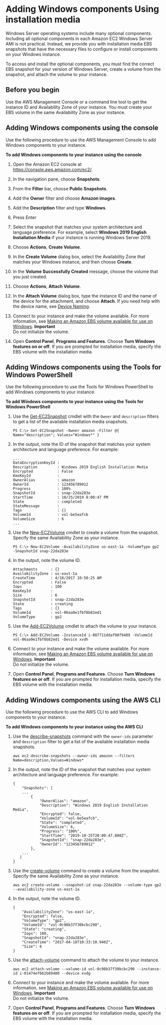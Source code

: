 # Adding Windows components Using installation media<a name="windows-optional-components"></a>

Windows Server operating systems include many optional components\. Including all optional components in each Amazon EC2 Windows Server AMI is not practical\. Instead, we provide you with installation media EBS snapshots that have the necessary files to configure or install components on your Windows instance\.

To access and install the optional components, you must find the correct EBS snapshot for your version of Windows Server, create a volume from the snapshot, and attach the volume to your instance\.

## Before you begin<a name="adding-windows-components-prereq"></a>

Use the AWS Management Console or a command line tool to get the instance ID and Availability Zone of your instance\. You must create your EBS volume in the same Availability Zone as your instance\.

## Adding Windows components using the console<a name="adding-windows-components-console"></a>

Use the following procedure to use the AWS Management Console to add Windows components to your instance\.

**To add Windows components to your instance using the console**

1. Open the Amazon EC2 console at [https://console\.aws\.amazon\.com/ec2/](https://console.aws.amazon.com/ec2/)\.

1. In the navigation pane, choose **Snapshots**\.

1. From the **Filter** bar, choose **Public Snapshots**\.

1. Add the **Owner** filter and choose **Amazon images**\.

1. Add the **Description** filter and type **Windows**\.

1. Press Enter

1. Select the snapshot that matches your system architecture and language preference\. For example, select **Windows 2019 English Installation Media** if your instance is running Windows Server 2019\.

1. Choose **Actions**, **Create Volume**\.

1. In the **Create Volume** dialog box, select the Availability Zone that matches your Windows instance, and then choose **Create**\.

1. In the **Volume Successfully Created** message, choose the volume that you just created\.

1. Choose **Actions**, **Attach Volume**\.

1. In the **Attach Volume** dialog box, type the instance ID and the name of the device for the attachment, and choose **Attach**\. If you need help with the device name, see [Device Naming](https://docs.aws.amazon.com/AWSEC2/latest/WindowsGuide/device_naming.html)\. 

1. Connect to your instance and make the volume available\. For more information, see [Making an Amazon EBS volume available for use on Windows](ebs-using-volumes.md)\.
**Important**  
Do not initialize the volume\.

1. Open **Control Panel**, **Programs and Features**\. Choose **Turn Windows features on or off**\. If you are prompted for installation media, specify the EBS volume with the installation media\.

## Adding Windows components using the Tools for Windows PowerShell<a name="adding-windows-components-powershell"></a>

Use the following procedure to use the Tools for Windows PowerShell to add Windows components to your instance\.

**To add Windows components to your instance using the Tools for Windows PowerShell**

1. Use the [Get\-EC2Snapshot](https://docs.aws.amazon.com/powershell/latest/reference/items/Get-EC2Snapshot.html) cmdlet with the `Owner` and `description` filters to get a list of the available installation media snapshots\.

   ```
   PS C:\> Get-EC2Snapshot -Owner amazon -Filter @{ Name="description"; Values="Windows*" }
   ```

1. In the output, note the ID of the snapshot that matches your system architecture and language preference\. For example:

   ```
   ...
   DataEncryptionKeyId :
   Description         : Windows 2019 English Installation Media
   Encrypted           : False
   KmsKeyId            :
   OwnerAlias          : amazon
   OwnerId             : 123456789012
   Progress            : 100%
   SnapshotId          : snap-22da283e
   StartTime           : 10/25/2019 8:00:47 PM
   State               : completed
   StateMessage        :
   Tags                : {}
   VolumeId            : vol-be5eafcb
   VolumeSize          : 6
   ...
   ```

1. Use the [New\-EC2Volume](https://docs.aws.amazon.com/powershell/latest/reference/items/New-EC2Volume.html) cmdlet to create a volume from the snapshot\. Specify the same Availability Zone as your instance\.

   ```
   PS C:\> New-EC2Volume -AvailabilityZone us-east-1a -VolumeType gp2 -SnapshotId snap-22da283e
   ```

1. In the output, note the volume ID\.

   ```
   Attachments      : {}
   AvailabilityZone : us-east-1a
   CreateTime       : 4/18/2017 10:50:25 AM
   Encrypted        : False
   Iops             : 100
   KmsKeyId         :
   Size             : 6
   SnapshotId       : snap-22da283e
   State            : creating
   Tags             : {}
   VolumeId         : vol-06aa9e1fbf8b82ed1
   VolumeType       : gp2
   ```

1. Use the [Add\-EC2Volume](https://docs.aws.amazon.com/powershell/latest/reference/items/Add-EC2Volume.html) cmdlet to attach the volume to your instance\.

   ```
   PS C:\> Add-EC2Volume -InstanceId i-087711ddaf98f9489 -VolumeId vol-06aa9e1fbf8b82ed1 -Device xvdh
   ```

1. Connect to your instance and make the volume available\. For more information, see [Making an Amazon EBS volume available for use on Windows](ebs-using-volumes.md)\.
**Important**  
Do not initialize the volume\.

1. Open **Control Panel**, **Programs and Features**\. Choose **Turn Windows features on or off**\. If you are prompted for installation media, specify the EBS volume with the installation media\.

## Adding Windows components using the AWS CLI<a name="adding-windows-components-cli"></a>

Use the following procedure to use the AWS CLI to add Windows components to your instance\.

**To add Windows components to your instance using the AWS CLI**

1. Use the [describe\-snapshots](https://docs.aws.amazon.com/cli/latest/reference/ec2/describe-snapshots.html) command with the `owner-ids` parameter and `description` filter to get a list of the available installation media snapshots\.

   ```
   aws ec2 describe-snapshots --owner-ids amazon --filters Name=description,Values=Windows*
   ```

1. In the output, note the ID of the snapshot that matches your system architecture and language preference\. For example:

   ```
   {
       "Snapshots": [
       ...
           {
               "OwnerAlias": "amazon", 
               "Description": "Windows 2019 English Installation Media", 
               "Encrypted": false, 
               "VolumeId": "vol-be5eafcb", 
               "State": "completed", 
               "VolumeSize": 6, 
               "Progress": "100%", 
               "StartTime": "2019-10-25T20:00:47.000Z", 
               "SnapshotId": "snap-22da283e", 
               "OwnerId": "123456789012"
           }, 
       ...
      ]
   }
   ```

1. Use the [create\-volume](https://docs.aws.amazon.com/cli/latest/reference/ec2/create-volume.html) command to create a volume from the snapshot\. Specify the same Availability Zone as your instance\.

   ```
   aws ec2 create-volume --snapshot-id snap-22da283e --volume-type gp2 --availability-zone us-east-1a
   ```

1. In the output, note the volume ID\.

   ```
   {
       "AvailabilityZone": "us-east-1a", 
       "Encrypted": false, 
       "VolumeType": "gp2", 
       "VolumeId": "vol-0c98b37f30bcbc290", 
       "State": "creating", 
       "Iops": 100, 
       "SnapshotId": "snap-22da283e", 
       "CreateTime": "2017-04-18T10:33:10.940Z", 
       "Size": 6
   }
   ```

1. Use the [attach\-volume](https://docs.aws.amazon.com/cli/latest/reference/ec2/attach-volume.html) command to attach the volume to your instance\.

   ```
   aws ec2 attach-volume --volume-id vol-0c98b37f30bcbc290 --instance-id i-01474ef662b89480 --device xvdg 
   ```

1. Connect to your instance and make the volume available\. For more information, see [Making an Amazon EBS volume available for use on Windows](ebs-using-volumes.md)\.
**Important**  
Do not initialize the volume\.

1. Open **Control Panel**, **Programs and Features**\. Choose **Turn Windows features on or off**\. If you are prompted for installation media, specify the EBS volume with the installation media\.